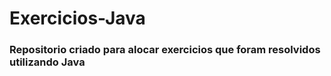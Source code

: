 # Exercicios-Java
### Repositorio criado para alocar exercicios que foram resolvidos utilizando Java
